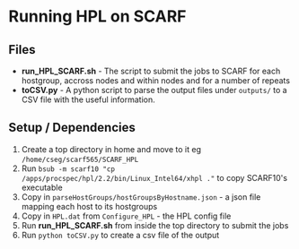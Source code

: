 # Running HPL on SCARF

## Files
* **run_HPL_SCARF.sh** - The script to submit the jobs to SCARF for each hostgroup, accross nodes and within nodes and for a number of repeats
* **toCSV.py** - A python script to parse the output files under `outputs/` to a CSV file with the useful information.

## Setup / Dependencies
1. Create a top directory in home and move to it eg `/home/cseg/scarf565/SCARF_HPL`
2. Run `bsub -m scarf10 "cp /apps/procspec/hpl/2.2/bin/Linux_Intel64/xhpl ."` to copy SCARF10's executable
3. Copy in `parseHostGroups/hostGroupsByHostname.json` - a json file mapping each host to its hostgroups
4. Copy in `HPL.dat` from `Configure_HPL` - the HPL config file
5. Run **run_HPL_SCARF.sh** from inside the top directory to submit the jobs
6. Run `python toCSV.py` to create a csv file of the output
